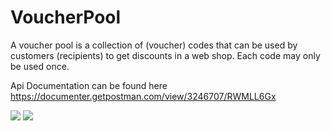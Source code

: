 # VoucherPool
A voucher pool is a collection of (voucher) codes that can be used by customers (recipients) to get discounts in a web shop. Each code may only be used once.

Api Documentation can be found here
https://documenter.getpostman.com/view/3246707/RWMLL6Gx

![](http://wizbizgh.com/screenshot.png)
![](http://wizbizgh.com/documentation.png)
